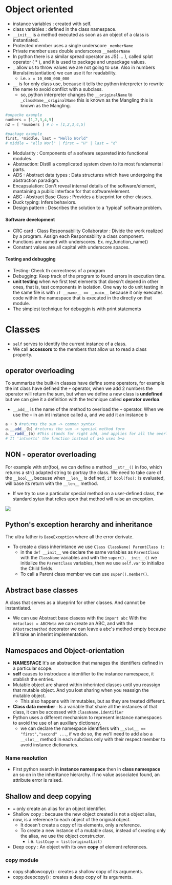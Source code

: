 # Object oriented 
- instance variables : created with self. 
- class variables : defined in the class namespace.
- `__init__` is a method executed as soon as an object of a class is instantiated.
- Protected member uses a single underscore `_memberName`
- Private member uses double underscores `__memberName`
- In python there is a similar spread operator as JS( ... ), called splat operator ( * ), and it is used to package and unpackage values.
- `_` allow us to throw values we are not going to use. Also in numbers literals(instantiation) we can use it for readability.
  - i.e. `x = 10_000_000_000`
- `__` is for only class use, because it tells the python interpreter to rewrite the name to avoid conflict with a subclass.
  - so, python interpreter changes the `__originalName` to `_className__originalName` this is known as the Mangling this is known as the Mangling.

```py
#unpacke example
numbers = [1,2,3,4,5]
n2 = [ *numbers ] # n = [1,2,3,4,5]

#package example 
first, *middle, last = "Hello World"
# middle = "ello Worl" | first = "H" | last = "d"
```
- Modularity : Components of a sofware separeted into functional modules.
- Abstraction: Distill a complicated system down to its most fundamental parts.
- ADS : Abstract data types : Data structures which have undergoing the abstraction paradigm.
- Encapsulation: Don't reveal internal details of the software/element, mantaining a public interface for that software/element. 
- ABC : Abstract Base Class : Provides a blueprint for other classes.
- Duck typing: Infers behaviors.
- Design pattern : Describes the solution to a 'typical' software problem.

#### Software development
- CRC card : Class Responsability Collaborator : Divide the work realized by a program. Assign each Responsability a class component.
- Functions are named with underscores. Ex. my_function_name()
- Constant values are all capital with underscore spaces.
#### Testing and debugging
- Testing: Check th correctness of a program
- Debugging: Keep track of the program to found errors in execution time.
- **unit testing** when we first test elements that doesn't depend in other ones, that is, test components in isolation.
One way to do unit testing in the same file is with `if __name__ == __main__` because it only executes code within the namespace that is executed in the directly on that module.
- The simplest technique for debuggin is with print statements

# Classes
- `self` serves to identify the current instance of a class.
- We call **accessors** to the members that allow us to read a class property.

## operator overloading
To summarize the built-in classes have define some  operators, for example the int class have defined the `+` operator, when we add 2 numbers the operator
will return the sum, but when we define a new class is **undefined** but we can give it a definition with the technique called **operator overloa**.
- `__add__` is the name of the method to overload the `+` operator.
When we use the `+` in an int instance called a, and we add it an instance b
```py
a + b #returns the sum -> common syntax
a.__add__(b) #returns the sum -> special method form
a.__radd__(b) #This stands for right add, and applies for all the overload functions
# It 'intverts' the function instead of a+b uses b+a
```
## NON - operator overloading
For example with str(foo), we can define a method `__str__()` in foo, which returns a str() adapted string to portray the class.
We need to take care of the `__bool__`, because when `__len__` is defined, `if bool(foo):` is evaluated, will base its return with the `__len__` method.
- If we try to use a particular special method on a user-defined class, the standard sytax that relies upon that method will raise an exception.
<img style="margin:0px auto"  src="https://imgs.search.brave.com/S1H4_Ib5RLJF04nx8K5VJJr864MkbZqGzOmSZ0ol8n0/rs:fit:331:390:1/g:ce/aHR0cHM6Ly9kb3Ru/ZXR0dXRvcmlhbHMu/bmV0L3dwLWNvbnRl/bnQvdXBsb2Fkcy8y/MDIwLzA3L3dvcmQt/aW1hZ2UtMTI2LnBu/Zw"> 

## Python's exception herarchy and inheritance
The ultra father is `BaseException` where all the error derivate.

- To create a class inherintance we use `Class ClassName( ParentClass ):`
  - in the `def __init__` we declare the same variables as `ParentClass` with the `ClassName` variables and with the `super().__init__()` we initialize the `ParentClass` variables, then we use `self.var` to initialize the Child fields.
  - To call a Parent class member we can use `super().member()`.

## Abstract base classes
A class that serves as a blueprint for other classes. And cannot be instantiated.
- We can use Abstract base clasess with the `import abc`
With the `metaclass = ABCMeta` we can create an ABC, and with the `@Abstractmethod` decorator we can leave a
abc's method empty because it'll take an inherint implementation.

## Namespaces and Object-orientation

- **NAMESPACE** It's an abstraction that manages the identifiers defined in a particular scope.
- **self** causes to instroduce a identifier to the instance namespace, it stablish the entries.
- Mutable object are shared within inherinted classes until you reassign that mutable object. And you lost sharing when you reassign the mutable object.
  - This also happens with immutables, but as they are treated different.
- **Class data member** : Is a variable that share all the instances of that class, it can be accessed with `ClassName.identifier`
- Python uses a different mechanism to represent instance namespaces to avoid the use of an auxiliary dictionary.
  - we can declare the namespace identifiers with `__slot__ == "first","second" ...`, if we do so, the we'll need to add also a `__slot__` method in each subclass only with their respect member to avoid instance dictionaries.
### Name resolution
- First python search in **instance namespace** then in **class namespace** an so on in the inheritance hierarchy. if no value associated found, an attribute error is raised.

## Shallow and deep copying

- `=` only create an alias for an object identifier.
- Shallow copy : because the new object created is not a object alias, now, is a reference to each object of the original object.
  - It doesn't create a copy of its elements, only a reference.
  - To create a new instance of a mutable class, instead of creating only the alias, we use the object constructor.
    - i.e. `listCopy = list(originalList)`
- Deep copy : An object with its own **copy** of element references.
### copy module
- copy.shallowcopy() : creates a shallow copy of its arguments.
- copy.deepcopy() : creates a deep copy of its arguments.
